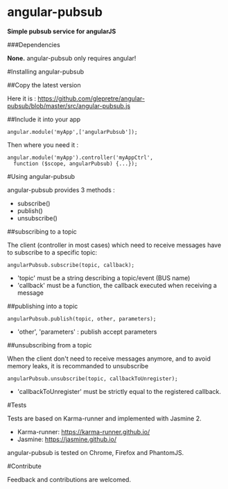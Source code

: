 angular-pubsub
==============

**Simple pubsub service for angularJS**

###Dependencies

**None.** angular-pubsub only requires angular!

#Installing angular-pubsub

##Copy the latest version

Here it is :
https://github.com/glepretre/angular-pubsub/blob/master/src/angular-pubsub.js

##Include it into your app

    angular.module('myApp',['angularPubsub']);

Then where you need it :

    angular.module('myApp').controller('myAppCtrl',
      function ($scope, angularPubsub) {...});

#Using angular-pubsub

angular-pubsub provides 3 methods :
* subscribe()
* publish()
* unsubscribe()

##subscribing to a topic

The client (controller in most cases) which need to receive messages have to
subscribe to a specific topic:

    angularPubsub.subscribe(topic, callback);

- 'topic' must be a string describing a topic/event (BUS name)
- 'callback' must be a function, the callback executed when receiving a message

##publishing into a topic

    angularPubsub.publish(topic, other, parameters);

- 'other', 'parameters' : publish accept parameters

##unsubscribing from a topic

When the client don't need to receive messages anymore, and to avoid memory leaks,
it is recommanded to unsubscribe

    angularPubsub.unsubscribe(topic, callbackToUnregister);

- 'callbackToUnregister' must be strictly equal to the registered callback.

#Tests

Tests are based on Karma-runner and implemented with Jasmine 2.

* Karma-runner: https://karma-runner.github.io/
* Jasmine: https://jasmine.github.io/

angular-pubsub is tested on Chrome, Firefox and PhantomJS.

#Contribute

Feedback and contributions are welcomed.
